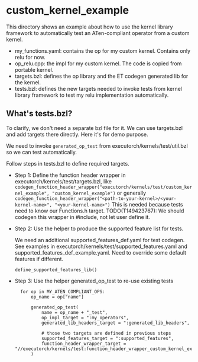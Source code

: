 # custom_kernel_example

This directory shows an example about how to use the kernel library framework to automatically test an ATen-compliant operator from a custom kernel.

- my_functions.yaml: contains the op for my custom kernel. Contains only relu for now.
- op_relu.cpp: the impl for my custom kernel. The code is copied from portable kernel.
- targets.bzl: defines the op library and the ET codegen generated lib for the kernel.
- tests.bzl: defines the new targets needed to invoke tests from kernel library framework to test my relu implementation automatically.

## What's tests.bzl?

To clarify, we don't need a separate bzl file for it. We can use targets.bzl and add targets there directly. Here it's for demo purpose.

We need to invoke `generated_op_test` from executorch/kernels/test/util.bzl so we can test automatically.

Follow steps in tests.bzl to define required targets.

- Step 1: Define the function header wrapper in executorch/kernels/test/targets.bzl, like
  `codegen_function_header_wrapper("executorch/kernels/test/custom_kernel_example", "custom_kernel_example")`
  or generally `codegen_function_header_wrapper("<path-to-your-kernel>/<your-kernel-name>", "<your-kernel-name>")`
  This is needed because tests need to know our Functions.h target.
  TODO(T149423767): We should codegen this wrapper in #include, not let user define it.

- Step 2: Use the helper to produce the supported feature list for tests.

  We need an additional supported_features_def.yaml for test codegen. See examples in executorch/kernels/test/supported_features.yaml and supported_features_def_example.yaml.
  Need to override some default features if different.

   ```
   define_supported_features_lib()
   ```

- Step 3: Use the helper generated_op_test to re-use existing tests
  ```
    for op in MY_ATEN_COMPLIANT_OPS:
        op_name = op["name"]

        generated_op_test(
            name = op_name + "_test",
            op_impl_target = ":my_operators",
            generated_lib_headers_target = ":generated_lib_headers",

            # those two targets are defined in previous steps
            supported_features_target = ":supported_features",
            function_header_wrapper_target = "//executorch/kernels/test:function_header_wrapper_custom_kernel_example",
        )
  ```
